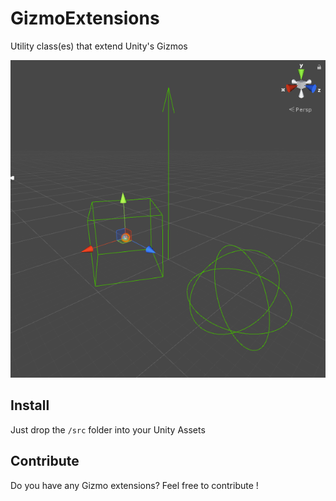 # GizmoExtensions
Utility class(es) that extend Unity's Gizmos

![](gizmos.png)


## Install
Just drop the `/src` folder into your Unity Assets

## Contribute
Do you have any Gizmo extensions? Feel free to contribute !
